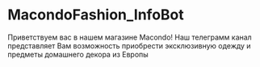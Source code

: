# MacondoFashion_InfoBot

Приветствуем вас в нашем магазине Macondo!
Наш телеграмм канал представляет Вам возможность приобрести эксклюзивную одежду и предметы домашнего декора из Европы
